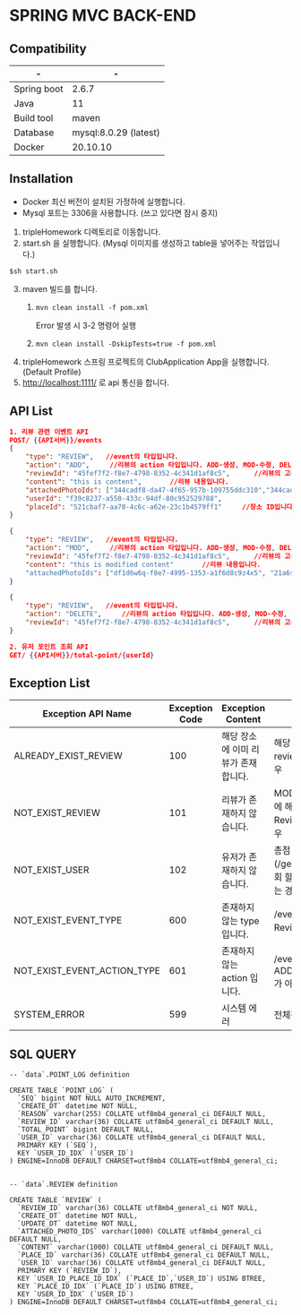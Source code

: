 # SPRING MVC BACK-END

## Compatibility

| -           | -                     |
|-------------|-----------------------|
| Spring boot | 2.6.7                 |
| Java        | 11                    |
| Build tool  | maven                 |
| Database    | mysql:8.0.29 (latest) |
| Docker      | 20.10.10              |

## Installation

- Docker 최신 버전이 설치된 가정하에 실행합니다.
- Mysql 포트는 3306을 사용합니다. (쓰고 있다면 잠시 중지)
1. tripleHomework 디렉토리로 이동합니다.
2. start.sh 을 실행합니다. (Mysql 이미지를 생성하고 table을 넣어주는 작업입니다.)
```
$sh start.sh
```
3. maven 빌드를 합니다.
   1. ```
      mvn clean install -f pom.xml
      ```
      Error 발생 시 3-2 명령어 실행
   2. ```
      mvn clean install -DskipTests=true -f pom.xml
      ```
3. tripleHomework 스프링 프로젝트의 ClubApplication App을 실행합니다. (Default Profile)
4. [http://localhost:1111/](http://localhost:1111/) 로 api 통신을 합니다.

## API List
```json
1. 리뷰 관련 이벤트 API
POST/ {{API서버}}/events
{
    "type": "REVIEW",   //event의 타입입니다.
    "action": "ADD",     //리뷰의 action 타입입니다. ADD-생성, MOD-수정, DELETE-삭제
    "reviewId": "45fef7f2-f8e7-4798-8352-4c341d1af8c5",      //리뷰의 고유 ID 입니다 (UUID)
    "content": "this is content",       //리뷰 내용입니다.
    "attachedPhotoIds": ["344cadf8-da47-4f65-957b-109755ddc310","344cadf8-da47-4f65-957b-109755ddc311"],    //리뷰에 들어가는 사진 리스트입니다. (UUID)
    "userId": "f39c8237-a550-433c-94df-80c952529788",                  //유저 ID입니다. (UUID)
    "placeId": "521cbaf7-aa70-4c6c-a62e-23c1b4579ff1"     //장소 ID입니다. (UUID)
}

{
    "type": "REVIEW",   //event의 타입입니다.
    "action": "MOD",     //리뷰의 action 타입입니다. ADD-생성, MOD-수정, DELETE-삭제
    "reviewId": "45fef7f2-f8e7-4798-8352-4c341d1af8c5",      //리뷰의 고유 ID 입니다 (UUID)
    "content": "this is modified content"       //리뷰 내용입니다.
    "attachedPhotoIds": ["df1d6w6q-f8e7-4995-1353-a1f6d8c9z4x5", "21a6s5d6-zv5d-4358-9795-y5y6n8i9i4y5"]        //리뷰 이미지 ID 입니다. (UUID)
}

{
    "type": "REVIEW",   //event의 타입입니다.
    "action": "DELETE",     //리뷰의 action 타입입니다. ADD-생성, MOD-수정, DELETE-삭제
    "reviewId": "45fef7f2-f8e7-4798-8352-4c341d1af8c5",      //리뷰의 고유 ID 입니다 (UUID)
}

2. 유저 포인트 조회 API
GET/ {{API서버}}/total-point/{userId}
```

## Exception List
| Exception API Name | Exception Code | Exception Content  | Remark |
| --- | --- | --- | --- |
| ALREADY_EXIST_REVIEW | 100 | 해당 장소에 이미 리뷰가 존재합니다. | 해당 place에 이미 review를 작성된 경우 |
| NOT_EXIST_REVIEW | 101 | 리뷰가 존재하지 않습니다. | MOD/DELETE 요청에 해당하는 ReviewId가 없을 경우 |
| NOT_EXIST_USER | 102 | 유저가 존재하지 않습니다. | 총점(/getTotalPoint)조회 할 때 UserId가 없는 경우 |
| NOT_EXIST_EVENT_TYPE | 600 | 존재하지 않는 type 입니다. | /events 의 type이 Review가 아닐경우 |
| NOT_EXIST_EVENT_ACTION_TYPE | 601 | 존재하지 않는 action 입니다. | /events 의 action이 ADD/MOD/DELETE가 아닌경우 |
| SYSTEM_ERROR | 599 | 시스템 에러 | 전체적인 시스템 에러 |

## SQL QUERY

```
-- `data`.POINT_LOG definition

CREATE TABLE `POINT_LOG` (
  `SEQ` bigint NOT NULL AUTO_INCREMENT,
  `CREATE_DT` datetime NOT NULL,
  `REASON` varchar(255) COLLATE utf8mb4_general_ci DEFAULT NULL,
  `REVIEW_ID` varchar(36) COLLATE utf8mb4_general_ci DEFAULT NULL,
  `TOTAL_POINT` bigint DEFAULT NULL,
  `USER_ID` varchar(36) COLLATE utf8mb4_general_ci DEFAULT NULL,
  PRIMARY KEY (`SEQ`),
  KEY `USER_ID_IDX` (`USER_ID`)
) ENGINE=InnoDB DEFAULT CHARSET=utf8mb4 COLLATE=utf8mb4_general_ci;


-- `data`.REVIEW definition

CREATE TABLE `REVIEW` (
  `REVIEW_ID` varchar(36) COLLATE utf8mb4_general_ci NOT NULL,
  `CREATE_DT` datetime NOT NULL,
  `UPDATE_DT` datetime NOT NULL,
  `ATTACHED_PHOTO_IDS` varchar(1000) COLLATE utf8mb4_general_ci DEFAULT NULL,
  `CONTENT` varchar(1000) COLLATE utf8mb4_general_ci DEFAULT NULL,
  `PLACE_ID` varchar(36) COLLATE utf8mb4_general_ci DEFAULT NULL,
  `USER_ID` varchar(36) COLLATE utf8mb4_general_ci DEFAULT NULL,
  PRIMARY KEY (`REVIEW_ID`),
  KEY `USER_ID_PLACE_ID_IDX` (`PLACE_ID`,`USER_ID`) USING BTREE,
  KEY `PLACE_ID_IDX` (`PLACE_ID`) USING BTREE,
  KEY `USER_ID_IDX` (`USER_ID`)
) ENGINE=InnoDB DEFAULT CHARSET=utf8mb4 COLLATE=utf8mb4_general_ci;
